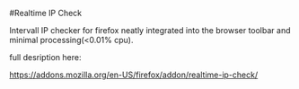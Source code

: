 #Realtime IP Check

Intervall IP checker for firefox neatly integrated into the browser toolbar and minimal processing(<0.01% cpu).

full desription here:

https://addons.mozilla.org/en-US/firefox/addon/realtime-ip-check/
